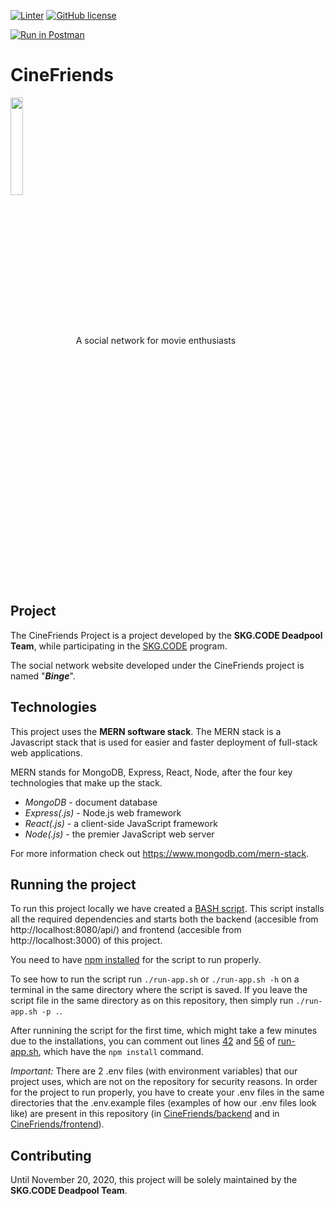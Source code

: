 [![Linter](https://github.com/dimosp/CineFriends/workflows/Linter/badge.svg)](https://github.com/marketplace/actions/super-linter)
[![GitHub license](https://img.shields.io/github/license/dimosp/CineFriends)](https://github.com/dimosp/CineFriends/blob/main/LICENSE)

[![Run in Postman](https://run.pstmn.io/button.svg)](https://app.getpostman.com/run-collection/76630529e764aa915f80#?env%5BCineFriends%20localhost%5D=W3sia2V5IjoiYWRkcmVzcyIsInZhbHVlIjoiMTI3LjAuMC4xIiwiZW5hYmxlZCI6dHJ1ZX0seyJrZXkiOiJwb3J0IiwidmFsdWUiOiI4MDgwIiwiZW5hYmxlZCI6dHJ1ZX0seyJrZXkiOiJhcGkiLCJ2YWx1ZSI6ImFwaSIsImVuYWJsZWQiOnRydWV9LHsia2V5IjoicHJvdG9jb2wiLCJ2YWx1ZSI6Imh0dHAiLCJlbmFibGVkIjp0cnVlfV0=)

# CineFriends 
<p>
	<img src="https://user-images.githubusercontent.com/72674792/96276279-72033780-0fdb-11eb-8adc-01306c6e08ef.png" align="center" height="20%" width="20%">
A social network for movie enthusiasts
</p>

## Project
The CineFriends Project is a project developed by the **SKG.CODE Deadpool Team**, while participating in the [SKG.CODE](https://www.skgcode.gr/) program.

The social network website developed under the CineFriends project is named "***Binge***".

## Technologies
This project uses the **MERN software stack**. 
The MERN stack is a Javascript stack that is used for easier and faster deployment of full-stack web applications. 

MERN stands for MongoDB, Express, React, Node, after the four key technologies that make up the stack.
-   *MongoDB* - document database
-   *Express(.js)* - Node.js web framework
-   *React(.js)* - a client-side JavaScript framework
-   *Node(.js)* - the premier JavaScript web server

For more information check out https://www.mongodb.com/mern-stack.

## Running the project
To run this project locally we have created a [BASH script](https://github.com/dimosp/CineFriends/blob/main/run-app.sh).
This script installs all the required dependencies and starts both the backend (accesible from http://localhost:8080/api/) 
and frontend (accesible from http://localhost:3000) of this project.

You need to have [npm installed](https://www.npmjs.com/get-npm) for the script to run properly.

To see how to run the script run ```./run-app.sh``` or ```./run-app.sh -h``` on a terminal in the same directory where the script is saved.
If you leave the script file in the same directory as on this repository, then simply run ```./run-app.sh -p .```.

After runnining the script for the first time, which might take a few minutes due to the installations, you can comment out
lines [42](https://github.com/dimosp/CineFriends/blob/main/run-app.sh#L42) and [56](https://github.com/dimosp/CineFriends/blob/main/run-app.sh#L56) of [run-app.sh](https://github.com/dimosp/CineFriends/blob/main/run-app.sh), which have the ```npm install``` command.

*Important:* There are 2 .env files (with environment variables) that our project uses, which are not on the repository for security reasons. In order for the project to run properly, you have to create your .env files in the same directories that the .env.example files (examples of how our .env files look like) are present in this repository (in [CineFriends/backend](https://github.com/dimosp/CineFriends/tree/main/backend) and in [CineFriends/frontend](https://github.com/dimosp/CineFriends/tree/main/frontend)).

## Contributing
Until November 20, 2020, this project will be solely maintained by the **SKG.CODE Deadpool Team**.
